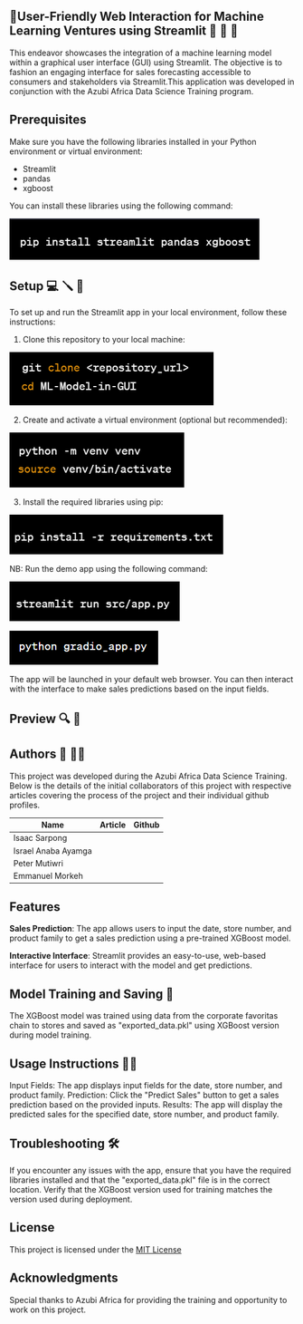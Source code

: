 ## 🚀User-Friendly Web Interaction for Machine Learning Ventures using Streamlit 🤖 🚀 🚀

This endeavor showcases the integration of a machine learning model within a graphical user interface (GUI) using Streamlit. The objective is to fashion an engaging interface for sales forecasting accessible to consumers and stakeholders via Streamlit.This application was developed in conjunction with the Azubi Africa Data Science Training program.

## Prerequisites

Make sure you have the following libraries installed in your Python environment or virtual environment:

* Streamlit
* pandas
* xgboost

You can install these libraries using the following command:

![Image1](Screenshots/Image1.png)

## Setup 💻 🪛 🔧

To set up and run the Streamlit app in your local environment, follow these instructions:

1. Clone this repository to your local machine:

![git_clone](Screenshots/Image2.png)

2. Create and activate a virtual environment (optional but recommended):

![venv](Screenshots/Image3.png)

3. Install the required libraries using pip:

![requiremnt](Screenshots/Image4.png)

NB: Run the demo app using the following command:

![run_app](Screenshots/Image5.png)

![run_app](Screenshots/GradioRun.png)

The app will be launched in your default web browser. You can then interact with the interface to make sales predictions based on the input fields.

## Preview 🔍 🤖

## Authors 📖 🧑‍🎓

This project was developed during the Azubi Africa Data Science Training. Below is the details of the initial collaborators of this project with respective articles covering the process of the project and their individual github profiles.

| Name                | Article | Github |
| ------------------- | ------- | ------ |
| Isaac Sarpong       |         |        |
| Israel Anaba Ayamga |         |        |
| Peter Mutiwri       |         |        |
| Emmanuel Morkeh     |         |        |

## Features

**Sales Prediction**: The app allows users to input the date, store number, and product family to get a sales prediction using a pre-trained XGBoost model.

**Interactive Interface**: Streamlit provides an easy-to-use, web-based interface for users to interact with the model and get predictions.

## Model Training and Saving 🤖

The XGBoost model was trained using data from the corporate favoritas chain to stores and saved as "exported_data.pkl" using XGBoost version during model training.

## Usage Instructions 🧑‍🏫

Input Fields: The app displays input fields for the date, store number, and product family.
Prediction: Click the "Predict Sales" button to get a sales prediction based on the provided inputs.
Results: The app will display the predicted sales for the specified date, store number, and product family.

## Troubleshooting 🛠️

If you encounter any issues with the app, ensure that you have the required libraries installed and that the "exported_data.pkl" file is in the correct location.
Verify that the XGBoost version used for training matches the version used during deployment.

## License

This project is licensed under the [MIT License](LICENSE)

## Acknowledgments

Special thanks to Azubi Africa for providing the training and opportunity to work on this project.
